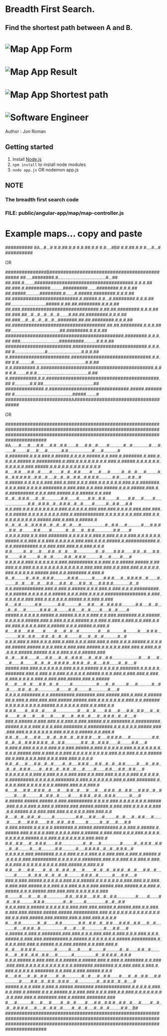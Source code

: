 

# Breadth First Search. 
## Find the shortest path between A and B.

# ![Map App Form](https://github.com/jonroman/mapap/blob/master/screenshots/scrrenshot1.PNG "Map App Form")
# ![Map App Result](https://github.com/jonroman/mapap/blob/master/screenshots/scrrenshot2.PNG "Map App Result")
# ![Map App Shortest path](https://github.com/jonroman/mapap/blob/master/screenshots/scrrenshot3.PNG "Map App Shortest Path")

# ![Software Engineer](https://github.com/jonroman/mapap/blob/master/screenshots/headshot.PNG "Jon Roman")
Author : Jon Roman

## Getting started
1. Install [Node.js](https://nodejs.org/en/)
2. `npm install` to install node modules
3. `node app.js` OR nodemon app.js

## NOTE
### The breadth first search code
### FILE: public/angular-app/map/map-controller.js

# Example maps... copy and paste

##########
#A...#...#
#.#.##.#.#
#.#.##.#.#
#.#....#B#
#.#.##.#.#
#....#...#
##########
 
OR
 
###############B#############################################
##.....########.#......................................#...##
##.###.#........####################################.#.#.#.##
##.###.#.#########..........#########.......########.#.#.#.##
##.#####...........########.#.......#.#####.########.#.#.#.##
##.########################.#.#####.#.#...#.########.#.#.#.##
##............................#####.#.##.##.########.#.#.#.##
##.###.############################.#.##.##.########.#.#.#.##
##.###.##...#...#...#...#...#.......#.##.##.########.#.#.#.##
##.###....#...#...#...#...#...#######.##.##.########.#.#.#.##
##.##################################.##.##.########.#.#.#.##
##.......................................##.########.#.#.#.##
###########################################.########.#.#.#.##
###...............................#########..........#.#.#.##
########################.###########################.#.#.#.##
#........................#...........................#.#.#.##
#.######################.#############################.#.#.##
#.#..........#.........................................#.#.##
#.#.########.#.#########################################.#.##
#.#........#.#.#.........................................#.##
#.##########.#.#.#########################################.##
#............#.#.##........................................##
##############.#.#############################.#####.########
#..............................................#####........#
########################A####################################
 
OR 
 
 
#######################################################################################################################################################################################
#A......#.....#.....#.#.....#.#...#.#.......#.....#.#...#.......#...........#...#.............#.....#.......#.........#.....#.....#...........#.#...................#.....#...........#
#.#######.#.#.#.###.#.#####.#.#.#.#.#####.#.#.###.#.#######.#.###.#.#.#.#.#####.#.#########.#.###.#.#.#.#.#.#.#.#.###.#.#####.#.#.#.#.#.#.#.#.#.#.#.###.#####.#.#.#.#.#.#.#.#.#.#.#.#.#
#.....#.#.....#.#...#.......#.......#...#...#.#.......#.....#.....#.........#...#...#.....#.........#.#...#.#.#.#.#...#.#...#.....#...#...#...#.#...#.#.#.#...........#.#.......#.#...#
#.#####.#.#.#.#.#.###.###.#.###.#.#.#.###.#.#.#.#.#.#.###.#.#.#######.#.#.#.###.#.#.#.#.#######.#.###.###.#.#.###.#####.#.#.#.#####.###.#.#.#########.#.#.#.###.#####.#.#.#####.#.#.###
#...#...#.#.#.....#...#.............#.#.......#.......#.#...#.#.........#.......#.#.....#.......#.......................#.#...#.#.#...#...#.#.#...#...#.......#.........#...#.#.....#.#
#.#.###.#.#.#.#.#.#.#.#.#.###.#.#.#.#.#.###.###.###.#.#.#.#.###.###.###.#.#.#####.#.#.#.#.#.#.#.#.###.#.###########.#.#.#.#.#.#.#.###.###.#.#.#.#.#.#.#.#.#.#.#####.###.#.###.#.#####.#
#...#...#...#...#.#.#.#...#...#...#...#.....#...................#...#.#.....#...........#.....#.#.#...#.#...#.........#.#.......#...........#...#.....#...#.#...............#.#.......#
#.#.#.#.###.#.#.###.#######.#.#.#.#.#.#.###.#.###.#.#.#.###.#.#.#.#.#.#.#####.#.#.###.#.#.###.#.#.#.#.#.###.###.#.#.#.#####.#.###########.#.#.#.#########.#.#.###.###.###.#.#.###.#.#.#
#.#.........#...#.....#.....#.#...#...#.....#...............#...#.......#.#.#.......#.#...#.....#.#.#.........#.#.........#...#...#.........#.#...#.#.#...........#.....#.......#.....#
#.#.#.#.#.###.#.#.#.#.#.#.###.#########.#.#.###.#.#.#####.#####.#.#####.#.#.###.#.#.#.#.#.#.#.#.#.#.#.#.#.###.###.###.#.#.###.###.#.#.#.#.#.###.#.#.#.#.#.#####.###.#.#.#######.#.###.#
#...#.........#...#.#...#.#.#...........#.#.#...........#.......#.#.#.....#...#.#.#.#...#.......#.........#...#.....#...#.....#.#.....#.#...#.....#.#...#.....#.#.#.#.............#...#
#.#.###########.###.#.###.#.#####.#.#.#.###.#.###.#.#.#.#########.#.#.#####.#.#.#.#.#.#.#####.#.#.#.###.#.#.#.#.###############.#.###.#.#.#.#.#.###.###.#.#.#.#.#.#.#####.#.#.###.#.###
#.....#.#...........#.#.............#.#...........#.....#.#.....#...#.#.#.#...........#.#.....#...#.....#...#.....#...........#.#.#...#.........#.#.....#...#.......#.....#...#.......#
#####.#.#.#.#.#.#####.#.#####.#.#.#.#.###.#.#.###.#######.#.#.#####.#.#.#.#.#.#####.###.#.###.#.#.#.#####.#.#.###.#.###.#.###.#.#.###.#.###.###.#.#.#.#.###.#.#####.#.#.#.#####.#.###.#
#.....#.#.....#.#.......#.......#.....#...#...#...............#.....#...........#.........#.....#.#.#.............#.#...#.#.....#.#...#...#...#.........#.....#...#...#...........#...#
#.#.#.###.#.###.#.#.#.###.#.###.#.#.#.###.###.#.###.#.#.#.#####.#.#.#.###.#####.#####.#.#.#.###.#.###.###.#####.#.#.#.#.#.###.###.#.###.#.#.#.#.#.#####.#####.#.#.#.###.#.#.#.#####.###
#...#.....#.#.......#.....#.#.....#...#...#.#.#.....#...#.#...#.#.....................#.....#.....#.....#.......#.........#...#...#...#.#.#.#...#.#.#...#...#.....#.#.......#...#.....#
#####.###.###.#.#.#.#.#.#.###.#.#.#.#####.#.#.#.#.#.#######.#.#.#.#.#.#######.###.#.###.#.#.###.#.#.#.#.#.#####.#.#.#.###.#.###.###.#.###.#.###.#.#.#.#.###.#.###.###.#####.###.#.#####
#.....#.....#...#.....#.#...#...#.........#...................#.....#...#.........#.....#...........#...#.#.......#.#...#...#...............#.......#...#.........#.............#.....#
#.#.#.#.#######.#.#.#########.#######.###.#####.###.#.###.#.#######.#.###.#.###.###.###.#####.#####.###.#.#.#.#.#.#.#.###.#.#.#######.#.#.#.#.#.#.#.#.#####.#.#.#.#.#.#.###.#.#.###.#.#
#.#.#.......#...#.#...#.......#.................#.....#...#.......#.#.....#.....#.#...#.#.....#...#.#.......#...#.....#.....#.....#.......#.....#...#.#...#.....#...#.#.#...#...#.....#
###.#.#####.#.###.###.#.#.###.#.###.#####.#.#.#######.#.#########.#####.#.#.#.###.#.#.#.###.#######.#.#########.#.#.#.#.#.#.#####.###.###.###.#.#.#.#.#.#.#.###.#.#.#.#.#####.#.#.###.#
#.#...#.....#.....#.#.....#...#...#.#...#...#.#.#.#.....#.....#.#.#.#.....#.................#.#.#...#...#...#.#.#.#.#.#...#...#.#.............#.#...#...#.#.#.......#.........#.#.....#
#.###.#.###.#.#.#.#.###.#.#.###.#####.#.###.#.#.#.#.#.###.#.#.#.#.#.#.#.#.#.#.#####.###.#.###.#.#.###.#.#.#.#.#.#.#.#.#.###.#.#.###.#.#.#.#######.#.###.#.#.#.###.#.#.#.###.###.#.#.#.#
#.#...#.....#.....#.#...#...#.......#...#.....#.#.#.....#.#...#...#...#.#.........#.....#...#.#...#...#...#.#.#.......#...#.#...#...#.#...#.....#.......#.......#.#.....#.#...#.#.....#
#.#.#.#.#.#.#.###.#.###.#.#.#.###.###.#.#.###.###.#.#.#.#.###.#.#.#.#.#.#.#########.#.#.#.#.#.#######.#.###.#.#.#.#.#.#.###.#.###.#######.#.#.#.#.###.#.#.#.#.#.#.#.#####.###.#.#.###.#
#.....#.....#.#...#.#.#...#.....#.....#.#...#.....#.....#.....#.#.#...#...#.#.....#.#.#...#...#.......#.....#...........#...#.#...#.......#.......#.#.#...#.#...#.#.#...........#.....#
#.#####.#####.#####.#.###.#########.#.#.#.#.###.#.#.#.#.#.#.#.#####.###.#.#.#.###.#.###.#.#####.###.#####.#####.#.###.###.#.#.#.#.#.###.#.#.#####.#.#.###.###.###.#.#.#.#.#.###.###.#.#
#.....#...#...#.#...#.........#.................#.#.....#.#.....#.........#...#.....#...#.#.....#.......#.......#.....#.#.#.......#.#...#.#...#.#.........#.........#...#.....#.....#.#
#.###.#####.#.#.#.#.#.#######.#.#####.#########.#.#.###.#.#####.#.#####.###.#.#.#.#.###.#.#.#.#.###.#.#####.#.###.###.#.#.#.###.#.#.#.#.#.#.#.#.#.#####.#.#.###.#.#.#.#.#.#.#.###.###.#
#.#...#.#.....#...#.#.#.......#.#.................#...#.....#...............#.........#...#.#.#...#.#...#...#.........#.....#...........#.#...........#.....#.#.#.#...#...#...#.#.#...#
#.#.#.#.#.###.#######.#.#.#.###.#.#.#.###.#.#.###.###.#.###.#.#####.#.#.#.#.#.###.#########.#.#.#.#.#.#.#######.###.#.#.###.#.#.###.#.###.#.#.###.#.#.#.#.#.#.#.#.#.###.#####.#.###.#.#
#.#.....#.....#.#.......#...#...#...#.#...#.....#.......#...#...#...#.#.#...#...#.....#.#...#...........#.........#...#.#...#...#...#...#...........#.#.#...#...........#.....#.#.....#
###.#.###.#####.#.#.#.#.#.###.#.#.#####.#.#.#.#.#.#.#.###.###.#.#.###.#.###.###.#####.#.#.###.#.#.###.#.#.#.###.#####.###.#####.#.#.###.#.#####.#.#.#.#####.###.###.###.#.#.#.#.#.#.###
#.........#.....#.....#...#...............#.#...#.#.#.....#.#...#...#.#...............#.......#.......#.#...#.#...........#.#.#...............#...#.........#...............#...#...#.#
#.#.#.###.#.#####.#.#.#.#.#.#.###.###.###.#####.#.#####.###.#.#.###.#.###.###.#####.#####.#####.#########.###.#.#.#.#.#.#.#.#.#.#.#.#.###.#.#.###.#####.###.#####.###.#.###.###.#.#.#.#
#.....#.#.............#...#.......#.#.............#.#...#.#...#...#.#.....#.#.#...#.#.....#...#...........#.....#.#.#...#...................#.....#.....#...............#.....#.#.....#
#.#####.#.###.#.#######.###.###.#.#.#.###.###.#.###.#.#.#.###.#.#.#.#####.#.###.###.#########.#.#####.#.#.#.#.#.#.#.#####.#########.#.#.#.#.###.###.#.#####.#.#.###.#####.#.#.###.###.#
#...#.....#.#.#.#...............#.........#.....#.......#.........#...........#...#.......#.#...#.......#.....#...#.#...#.#...#.#.....#...........#.................#...#.#.#.#...#.#.#
#.#.#.#####.#.###.###.#.#.#####.#.#####.###.#.###.#.#######.#.#.###.###.###.#.#.#.#.#.#.#.#.#.#.#.#.#######.#######.#.#.###.###.#.###.#.###.#.#.#.#.#.#######.#.#.###.#.###.#####.#.#.#
#.....#.#.....#...#...#.#.......#...#.............#...#.....#...#.#.......#.....#...#...#.#.....#.#...........#.......#.#...#...#.#...#.#.#.....#...............#...#.#.#...#...#.....#
#####.#.#.#.###.#.###.#.#####.#######.#############.#.#.#.#.#.###.#.#.###.#.#####.#.#.#.#####.#.#.###.###.#.#.#.###.#.#.###.#.#.#.#.#.#.#.#.#.###.###.#.#######.###.#.#####.#######.###
#.....#...........#.....#.....#.......#...#...#.......#.....#.#...#.#.#...#.#...#.....#.......#...#...#...#.#.#.#.....#.....#...#.#...#.......#...#...#.....#...#...#.........#.#....B#
#######################################################################################################################################################################################

